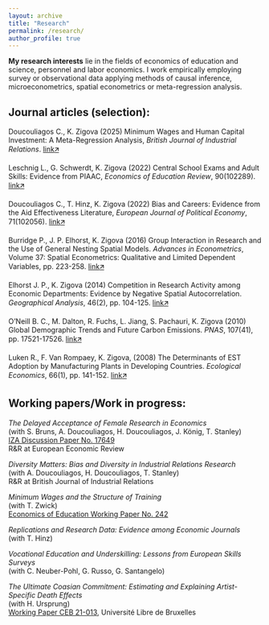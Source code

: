 ```yaml
---
layout: archive
title: "Research"
permalink: /research/
author_profile: true
---
```


**My research interests** lie in the fields of economics of education and science, personnel and labor economics.
I work empirically employing survey or observational data applying methods of causal inference, microeconometrics, spatial econometrics or meta-regression analysis.


## Journal articles (selection):

Doucouliagos C., K. Zigova (2025) Minimum Wages and Human Capital Investment: A Meta-Regression Analysis, _British Journal of Industrial Relations_.
[link<span>&#129133;</span>](http://doi.org/10.1111/bjir.12881)

Leschnig L., G. Schwerdt, K. Zigova (2022) Central School Exams and Adult Skills: Evidence from PIAAC, _Economics of Education Review_, 90(102289).
[link<span>&#129133;</span>](https://doi.org/10.1016/j.econedurev.2022.102289)

Doucouliagos C., T. Hinz, K. Zigova (2022) Bias and Careers: Evidence from the Aid Effectiveness Literature, _European Journal of Political Economy_, 71(102056). 
[link<span>&#129133;</span>](https://doi.org/10.1016/j.ejpoleco.2021.102056)

Burridge P., J. P. Elhorst, K. Zigova (2016) Group Interaction in Research and the Use of General Nesting Spatial Models. _Advances in Econometrics_, Volume 37: Spatial Econometrics: Qualitative and Limited Dependent Variables, pp. 223-258.
[link<span>&#129133;</span>](https://doi.org/10.1108/S0731-905320160000037016)

Elhorst J. P., K. Zigova (2014) Competition in Research Activity among Economic Departments: Evidence by Negative Spatial Autocorrelation. _Geographical Analysis_, 46(2), pp. 104-125.
[link<span>&#129133;</span>](https://doi.org/10.1111/gean.12031)

O’Neill B. C., M. Dalton, R. Fuchs, L. Jiang, S. Pachauri, K. Zigova (2010) Global Demographic Trends and Future Carbon Emissions. _PNAS_, 107(41), pp. 17521-17526.
[link<span>&#129133;</span>](https://doi.org/10.1073/pnas.1004581107)

Luken R., F. Van Rompaey, K. Zigova, (2008) The Determinants of EST Adoption by  Manufacturing Plants in Developing Countries. _Ecological Economics_, 66(1), pp. 141-152.
[link<span>&#129133;</span>](https://doi.org/10.1016/j.ecolecon.2007.08.015)


## Working papers/Work in progress:

_The Delayed Acceptance of Female Research in Economics_  
(with S. Bruns, A. Doucouliagos, H. Doucouliagos, J. König, T. Stanley)  
[IZA Discussion Paper No. 17649](https://docs.iza.org/dp17649.pdf)  
R&R at European Economic Review

_Diversity Matters: Bias and Diversity in Industrial Relations Research_  
(with A. Doucouliagos, H. Doucouliagos, T. Stanley)  
R&R at British Journal of Industrial Relations

_Minimum Wages and the Structure of Training_  
(with T. Zwick)  
[Economics of Education Working Paper No. 242](http://repec.business.uzh.ch/RePEc/iso/leadinghouse/0242_lhwpaper.pdf) 

_Replications and Research Data: Evidence among Economic Journals_  
(with T. Hinz)  

_Vocational Education and Underskilling: Lessons from European Skills Surveys_  
(with C. Neuber-Pohl, G. Russo, G. Santangelo)  

_The Ultimate Coasian Commitment: Estimating and Explaining Artist-Specific Death Effects_  
(with H. Ursprung)  
[Working Paper CEB 21-013](https://dipot.ulb.ac.be/dspace/bitstream/2013/328534/3/wp21013.pdf), Université Libre de Bruxelles
